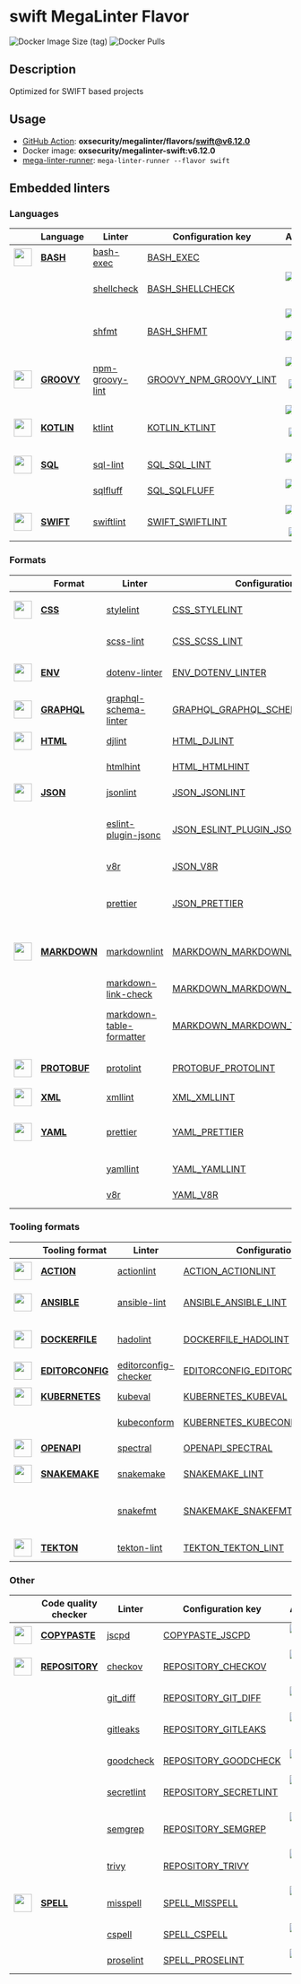 # swift MegaLinter Flavor

![Docker Image Size (tag)](https://img.shields.io/docker/image-size/oxsecurity/megalinter-swift/v6.12.0)
![Docker Pulls](https://img.shields.io/docker/pulls/oxsecurity/megalinter-swift)

## Description

Optimized for SWIFT based projects

## Usage

- [GitHub Action](https://oxsecurity.github.io/megalinter/6.12.0/installation/#github-action): **oxsecurity/megalinter/flavors/swift@v6.12.0**
- Docker image: **oxsecurity/megalinter-swift:v6.12.0**
- [mega-linter-runner](https://oxsecurity.github.io/megalinter/6.12.0/mega-linter-runner/): `mega-linter-runner --flavor swift`

## Embedded linters

### Languages

|                                                                             <!-- -->                                                                              | Language                                                                         | Linter                                                                                                | Configuration key                                                                                            |                                                                                                                     Additional                                                                                                                      |
|:-----------------------------------------------------------------------------------------------------------------------------------------------------------------:|----------------------------------------------------------------------------------|-------------------------------------------------------------------------------------------------------|--------------------------------------------------------------------------------------------------------------|:---------------------------------------------------------------------------------------------------------------------------------------------------------------------------------------------------------------------------------------------------:|
|  <img src="https://github.com/oxsecurity/megalinter/raw/main/docs/assets/icons/bash.ico" alt="" height="32px" class="megalinter-icon"></a> <!-- linter-icon -->   | [**BASH**](https://oxsecurity.github.io/megalinter/6.12.0/descriptors/bash/)     | [bash-exec](https://oxsecurity.github.io/megalinter/6.12.0/descriptors/bash_bash_exec/)               | [BASH_EXEC](https://oxsecurity.github.io/megalinter/6.12.0/descriptors/bash_bash_exec/)                      |                                                                                                                                                                                                                                                     |
|                                                                   <!-- --> <!-- linter-icon -->                                                                   |                                                                                  | [shellcheck](https://oxsecurity.github.io/megalinter/6.12.0/descriptors/bash_shellcheck/)             | [BASH_SHELLCHECK](https://oxsecurity.github.io/megalinter/6.12.0/descriptors/bash_shellcheck/)               |                                [![GitHub stars](https://img.shields.io/github/stars/koalaman/shellcheck?cacheSeconds=3600)](https://github.com/koalaman/shellcheck) ![sarif](https://shields.io/badge/-SARIF-orange)                                |
|                                                                   <!-- --> <!-- linter-icon -->                                                                   |                                                                                  | [shfmt](https://oxsecurity.github.io/megalinter/6.12.0/descriptors/bash_shfmt/)                       | [BASH_SHFMT](https://oxsecurity.github.io/megalinter/6.12.0/descriptors/bash_shfmt/)                         |                                        [![GitHub stars](https://img.shields.io/github/stars/mvdan/sh?cacheSeconds=3600)](https://github.com/mvdan/sh) ![formatter](https://shields.io/badge/-format-yellow)                                         |
| <img src="https://github.com/oxsecurity/megalinter/raw/main/docs/assets/icons/groovy.ico" alt="" height="32px" class="megalinter-icon"></a> <!-- linter-icon -->  | [**GROOVY**](https://oxsecurity.github.io/megalinter/6.12.0/descriptors/groovy/) | [npm-groovy-lint](https://oxsecurity.github.io/megalinter/6.12.0/descriptors/groovy_npm_groovy_lint/) | [GROOVY_NPM_GROOVY_LINT](https://oxsecurity.github.io/megalinter/6.12.0/descriptors/groovy_npm_groovy_lint/) | [![GitHub stars](https://img.shields.io/github/stars/nvuillam/npm-groovy-lint?cacheSeconds=3600)](https://github.com/nvuillam/npm-groovy-lint) ![autofix](https://shields.io/badge/-autofix-green) ![sarif](https://shields.io/badge/-SARIF-orange) |
| <img src="https://github.com/oxsecurity/megalinter/raw/main/docs/assets/icons/kotlin.ico" alt="" height="32px" class="megalinter-icon"></a> <!-- linter-icon -->  | [**KOTLIN**](https://oxsecurity.github.io/megalinter/6.12.0/descriptors/kotlin/) | [ktlint](https://oxsecurity.github.io/megalinter/6.12.0/descriptors/kotlin_ktlint/)                   | [KOTLIN_KTLINT](https://oxsecurity.github.io/megalinter/6.12.0/descriptors/kotlin_ktlint/)                   |         [![GitHub stars](https://img.shields.io/github/stars/pinterest/ktlint?cacheSeconds=3600)](https://github.com/pinterest/ktlint) ![autofix](https://shields.io/badge/-autofix-green) ![sarif](https://shields.io/badge/-SARIF-orange)         |
|   <img src="https://github.com/oxsecurity/megalinter/raw/main/docs/assets/icons/sql.ico" alt="" height="32px" class="megalinter-icon"></a> <!-- linter-icon -->   | [**SQL**](https://oxsecurity.github.io/megalinter/6.12.0/descriptors/sql/)       | [sql-lint](https://oxsecurity.github.io/megalinter/6.12.0/descriptors/sql_sql_lint/)                  | [SQL_SQL_LINT](https://oxsecurity.github.io/megalinter/6.12.0/descriptors/sql_sql_lint/)                     |                                                       [![GitHub stars](https://img.shields.io/github/stars/joereynolds/sql-lint?cacheSeconds=3600)](https://github.com/joereynolds/sql-lint)                                                        |
|                                                                   <!-- --> <!-- linter-icon -->                                                                   |                                                                                  | [sqlfluff](https://oxsecurity.github.io/megalinter/6.12.0/descriptors/sql_sqlfluff/)                  | [SQL_SQLFLUFF](https://oxsecurity.github.io/megalinter/6.12.0/descriptors/sql_sqlfluff/)                     |                                                          [![GitHub stars](https://img.shields.io/github/stars/sqlfluff/sqlfluff?cacheSeconds=3600)](https://github.com/sqlfluff/sqlfluff)                                                           |
| <img src="https://github.com/oxsecurity/megalinter/raw/main/docs/assets/icons/default.ico" alt="" height="32px" class="megalinter-icon"></a> <!-- linter-icon --> | [**SWIFT**](https://oxsecurity.github.io/megalinter/6.12.0/descriptors/swift/)   | [swiftlint](https://oxsecurity.github.io/megalinter/6.12.0/descriptors/swift_swiftlint/)              | [SWIFT_SWIFTLINT](https://oxsecurity.github.io/megalinter/6.12.0/descriptors/swift_swiftlint/)               |                                  [![GitHub stars](https://img.shields.io/github/stars/realm/SwiftLint?cacheSeconds=3600)](https://github.com/realm/SwiftLint) ![autofix](https://shields.io/badge/-autofix-green)                                   |

### Formats

|                                                                              <!-- -->                                                                              | Format                                                                               | Linter                                                                                                                    | Configuration key                                                                                                                  |                                                                                                                          Additional                                                                                                                           |
|:------------------------------------------------------------------------------------------------------------------------------------------------------------------:|--------------------------------------------------------------------------------------|---------------------------------------------------------------------------------------------------------------------------|------------------------------------------------------------------------------------------------------------------------------------|:-------------------------------------------------------------------------------------------------------------------------------------------------------------------------------------------------------------------------------------------------------------:|
|   <img src="https://github.com/oxsecurity/megalinter/raw/main/docs/assets/icons/css.ico" alt="" height="32px" class="megalinter-icon"></a> <!-- linter-icon -->    | [**CSS**](https://oxsecurity.github.io/megalinter/6.12.0/descriptors/css/)           | [stylelint](https://oxsecurity.github.io/megalinter/6.12.0/descriptors/css_stylelint/)                                    | [CSS_STYLELINT](https://oxsecurity.github.io/megalinter/6.12.0/descriptors/css_stylelint/)                                         |                                   [![GitHub stars](https://img.shields.io/github/stars/stylelint/stylelint?cacheSeconds=3600)](https://github.com/stylelint/stylelint) ![autofix](https://shields.io/badge/-autofix-green)                                    |
|                                                                   <!-- --> <!-- linter-icon -->                                                                    |                                                                                      | [scss-lint](https://oxsecurity.github.io/megalinter/6.12.0/descriptors/css_scss_lint/)                                    | [CSS_SCSS_LINT](https://oxsecurity.github.io/megalinter/6.12.0/descriptors/css_scss_lint/)                                         |                                                                   [![GitHub stars](https://img.shields.io/github/stars/sds/scss-lint?cacheSeconds=3600)](https://github.com/sds/scss-lint)                                                                    |
|   <img src="https://github.com/oxsecurity/megalinter/raw/main/docs/assets/icons/env.ico" alt="" height="32px" class="megalinter-icon"></a> <!-- linter-icon -->    | [**ENV**](https://oxsecurity.github.io/megalinter/6.12.0/descriptors/env/)           | [dotenv-linter](https://oxsecurity.github.io/megalinter/6.12.0/descriptors/env_dotenv_linter/)                            | [ENV_DOTENV_LINTER](https://oxsecurity.github.io/megalinter/6.12.0/descriptors/env_dotenv_linter/)                                 |                           [![GitHub stars](https://img.shields.io/github/stars/dotenv-linter/dotenv-linter?cacheSeconds=3600)](https://github.com/dotenv-linter/dotenv-linter) ![autofix](https://shields.io/badge/-autofix-green)                            |
| <img src="https://github.com/oxsecurity/megalinter/raw/main/docs/assets/icons/graphql.ico" alt="" height="32px" class="megalinter-icon"></a> <!-- linter-icon -->  | [**GRAPHQL**](https://oxsecurity.github.io/megalinter/6.12.0/descriptors/graphql/)   | [graphql-schema-linter](https://oxsecurity.github.io/megalinter/6.12.0/descriptors/graphql_graphql_schema_linter/)        | [GRAPHQL_GRAPHQL_SCHEMA_LINTER](https://oxsecurity.github.io/megalinter/6.12.0/descriptors/graphql_graphql_schema_linter/)         |                                                  [![GitHub stars](https://img.shields.io/github/stars/cjoudrey/graphql-schema-linter?cacheSeconds=3600)](https://github.com/cjoudrey/graphql-schema-linter)                                                   |
|   <img src="https://github.com/oxsecurity/megalinter/raw/main/docs/assets/icons/html.ico" alt="" height="32px" class="megalinter-icon"></a> <!-- linter-icon -->   | [**HTML**](https://oxsecurity.github.io/megalinter/6.12.0/descriptors/html/)         | [djlint](https://oxsecurity.github.io/megalinter/6.12.0/descriptors/html_djlint/)                                         | [HTML_DJLINT](https://oxsecurity.github.io/megalinter/6.12.0/descriptors/html_djlint/)                                             |                                                     [![GitHub stars](https://img.shields.io/github/stars/Riverside-Healthcare/djlint?cacheSeconds=3600)](https://github.com/Riverside-Healthcare/djlint)                                                      |
|                                                                   <!-- --> <!-- linter-icon -->                                                                    |                                                                                      | [htmlhint](https://oxsecurity.github.io/megalinter/6.12.0/descriptors/html_htmlhint/)                                     | [HTML_HTMLHINT](https://oxsecurity.github.io/megalinter/6.12.0/descriptors/html_htmlhint/)                                         |                                                               [![GitHub stars](https://img.shields.io/github/stars/htmlhint/HTMLHint?cacheSeconds=3600)](https://github.com/htmlhint/HTMLHint)                                                                |
|   <img src="https://github.com/oxsecurity/megalinter/raw/main/docs/assets/icons/json.ico" alt="" height="32px" class="megalinter-icon"></a> <!-- linter-icon -->   | [**JSON**](https://oxsecurity.github.io/megalinter/6.12.0/descriptors/json/)         | [jsonlint](https://oxsecurity.github.io/megalinter/6.12.0/descriptors/json_jsonlint/)                                     | [JSON_JSONLINT](https://oxsecurity.github.io/megalinter/6.12.0/descriptors/json_jsonlint/)                                         |                                                                [![GitHub stars](https://img.shields.io/github/stars/prantlf/jsonlint?cacheSeconds=3600)](https://github.com/prantlf/jsonlint)                                                                 |
|                                                                   <!-- --> <!-- linter-icon -->                                                                    |                                                                                      | [eslint-plugin-jsonc](https://oxsecurity.github.io/megalinter/6.12.0/descriptors/json_eslint_plugin_jsonc/)               | [JSON_ESLINT_PLUGIN_JSONC](https://oxsecurity.github.io/megalinter/6.12.0/descriptors/json_eslint_plugin_jsonc/)                   | [![GitHub stars](https://img.shields.io/github/stars/ota-meshi/eslint-plugin-jsonc?cacheSeconds=3600)](https://github.com/ota-meshi/eslint-plugin-jsonc) ![autofix](https://shields.io/badge/-autofix-green) ![sarif](https://shields.io/badge/-SARIF-orange) |
|                                                                   <!-- --> <!-- linter-icon -->                                                                    |                                                                                      | [v8r](https://oxsecurity.github.io/megalinter/6.12.0/descriptors/json_v8r/)                                               | [JSON_V8R](https://oxsecurity.github.io/megalinter/6.12.0/descriptors/json_v8r/)                                                   |                                                                    [![GitHub stars](https://img.shields.io/github/stars/chris48s/v8r?cacheSeconds=3600)](https://github.com/chris48s/v8r)                                                                     |
|                                                                   <!-- --> <!-- linter-icon -->                                                                    |                                                                                      | [prettier](https://oxsecurity.github.io/megalinter/6.12.0/descriptors/json_prettier/)                                     | [JSON_PRETTIER](https://oxsecurity.github.io/megalinter/6.12.0/descriptors/json_prettier/)                                         |                                    [![GitHub stars](https://img.shields.io/github/stars/prettier/prettier?cacheSeconds=3600)](https://github.com/prettier/prettier) ![formatter](https://shields.io/badge/-format-yellow)                                     |
| <img src="https://github.com/oxsecurity/megalinter/raw/main/docs/assets/icons/markdown.ico" alt="" height="32px" class="megalinter-icon"></a> <!-- linter-icon --> | [**MARKDOWN**](https://oxsecurity.github.io/megalinter/6.12.0/descriptors/markdown/) | [markdownlint](https://oxsecurity.github.io/megalinter/6.12.0/descriptors/markdown_markdownlint/)                         | [MARKDOWN_MARKDOWNLINT](https://oxsecurity.github.io/megalinter/6.12.0/descriptors/markdown_markdownlint/)                         |                              [![GitHub stars](https://img.shields.io/github/stars/DavidAnson/markdownlint?cacheSeconds=3600)](https://github.com/DavidAnson/markdownlint) ![formatter](https://shields.io/badge/-format-yellow)                               |
|                                                                   <!-- --> <!-- linter-icon -->                                                                    |                                                                                      | [markdown-link-check](https://oxsecurity.github.io/megalinter/6.12.0/descriptors/markdown_markdown_link_check/)           | [MARKDOWN_MARKDOWN_LINK_CHECK](https://oxsecurity.github.io/megalinter/6.12.0/descriptors/markdown_markdown_link_check/)           |                                                       [![GitHub stars](https://img.shields.io/github/stars/tcort/markdown-link-check?cacheSeconds=3600)](https://github.com/tcort/markdown-link-check)                                                        |
|                                                                   <!-- --> <!-- linter-icon -->                                                                    |                                                                                      | [markdown-table-formatter](https://oxsecurity.github.io/megalinter/6.12.0/descriptors/markdown_markdown_table_formatter/) | [MARKDOWN_MARKDOWN_TABLE_FORMATTER](https://oxsecurity.github.io/megalinter/6.12.0/descriptors/markdown_markdown_table_formatter/) |                    [![GitHub stars](https://img.shields.io/github/stars/nvuillam/markdown-table-formatter?cacheSeconds=3600)](https://github.com/nvuillam/markdown-table-formatter) ![formatter](https://shields.io/badge/-format-yellow)                     |
| <img src="https://github.com/oxsecurity/megalinter/raw/main/docs/assets/icons/protobuf.ico" alt="" height="32px" class="megalinter-icon"></a> <!-- linter-icon --> | [**PROTOBUF**](https://oxsecurity.github.io/megalinter/6.12.0/descriptors/protobuf/) | [protolint](https://oxsecurity.github.io/megalinter/6.12.0/descriptors/protobuf_protolint/)                               | [PROTOBUF_PROTOLINT](https://oxsecurity.github.io/megalinter/6.12.0/descriptors/protobuf_protolint/)                               |                                   [![GitHub stars](https://img.shields.io/github/stars/yoheimuta/protolint?cacheSeconds=3600)](https://github.com/yoheimuta/protolint) ![autofix](https://shields.io/badge/-autofix-green)                                    |
|   <img src="https://github.com/oxsecurity/megalinter/raw/main/docs/assets/icons/xml.ico" alt="" height="32px" class="megalinter-icon"></a> <!-- linter-icon -->    | [**XML**](https://oxsecurity.github.io/megalinter/6.12.0/descriptors/xml/)           | [xmllint](https://oxsecurity.github.io/megalinter/6.12.0/descriptors/xml_xmllint/)                                        | [XML_XMLLINT](https://oxsecurity.github.io/megalinter/6.12.0/descriptors/xml_xmllint/)                                             |                                                                                                                                                                                                                                                               |
|   <img src="https://github.com/oxsecurity/megalinter/raw/main/docs/assets/icons/yaml.ico" alt="" height="32px" class="megalinter-icon"></a> <!-- linter-icon -->   | [**YAML**](https://oxsecurity.github.io/megalinter/6.12.0/descriptors/yaml/)         | [prettier](https://oxsecurity.github.io/megalinter/6.12.0/descriptors/yaml_prettier/)                                     | [YAML_PRETTIER](https://oxsecurity.github.io/megalinter/6.12.0/descriptors/yaml_prettier/)                                         |                                    [![GitHub stars](https://img.shields.io/github/stars/prettier/prettier?cacheSeconds=3600)](https://github.com/prettier/prettier) ![formatter](https://shields.io/badge/-format-yellow)                                     |
|                                                                   <!-- --> <!-- linter-icon -->                                                                    |                                                                                      | [yamllint](https://oxsecurity.github.io/megalinter/6.12.0/descriptors/yaml_yamllint/)                                     | [YAML_YAMLLINT](https://oxsecurity.github.io/megalinter/6.12.0/descriptors/yaml_yamllint/)                                         |                                                            [![GitHub stars](https://img.shields.io/github/stars/adrienverge/yamllint?cacheSeconds=3600)](https://github.com/adrienverge/yamllint)                                                             |
|                                                                   <!-- --> <!-- linter-icon -->                                                                    |                                                                                      | [v8r](https://oxsecurity.github.io/megalinter/6.12.0/descriptors/yaml_v8r/)                                               | [YAML_V8R](https://oxsecurity.github.io/megalinter/6.12.0/descriptors/yaml_v8r/)                                                   |                                                                    [![GitHub stars](https://img.shields.io/github/stars/chris48s/v8r?cacheSeconds=3600)](https://github.com/chris48s/v8r)                                                                     |

### Tooling formats

|                                                                                <!-- -->                                                                                | Tooling format                                                                               | Linter                                                                                                                | Configuration key                                                                                                                  |                                                                                        Additional                                                                                        |
|:----------------------------------------------------------------------------------------------------------------------------------------------------------------------:|----------------------------------------------------------------------------------------------|-----------------------------------------------------------------------------------------------------------------------|------------------------------------------------------------------------------------------------------------------------------------|:----------------------------------------------------------------------------------------------------------------------------------------------------------------------------------------:|
|   <img src="https://github.com/oxsecurity/megalinter/raw/main/docs/assets/icons/default.ico" alt="" height="32px" class="megalinter-icon"></a> <!-- linter-icon -->    | [**ACTION**](https://oxsecurity.github.io/megalinter/6.12.0/descriptors/action/)             | [actionlint](https://oxsecurity.github.io/megalinter/6.12.0/descriptors/action_actionlint/)                           | [ACTION_ACTIONLINT](https://oxsecurity.github.io/megalinter/6.12.0/descriptors/action_actionlint/)                                 |                              [![GitHub stars](https://img.shields.io/github/stars/rhysd/actionlint?cacheSeconds=3600)](https://github.com/rhysd/actionlint)                              |
|   <img src="https://github.com/oxsecurity/megalinter/raw/main/docs/assets/icons/ansible.ico" alt="" height="32px" class="megalinter-icon"></a> <!-- linter-icon -->    | [**ANSIBLE**](https://oxsecurity.github.io/megalinter/6.12.0/descriptors/ansible/)           | [ansible-lint](https://oxsecurity.github.io/megalinter/6.12.0/descriptors/ansible_ansible_lint/)                      | [ANSIBLE_ANSIBLE_LINT](https://oxsecurity.github.io/megalinter/6.12.0/descriptors/ansible_ansible_lint/)                           | [![GitHub stars](https://img.shields.io/github/stars/ansible/ansible-lint?cacheSeconds=3600)](https://github.com/ansible/ansible-lint) ![sarif](https://shields.io/badge/-SARIF-orange)  |
|  <img src="https://github.com/oxsecurity/megalinter/raw/main/docs/assets/icons/dockerfile.ico" alt="" height="32px" class="megalinter-icon"></a> <!-- linter-icon -->  | [**DOCKERFILE**](https://oxsecurity.github.io/megalinter/6.12.0/descriptors/dockerfile/)     | [hadolint](https://oxsecurity.github.io/megalinter/6.12.0/descriptors/dockerfile_hadolint/)                           | [DOCKERFILE_HADOLINT](https://oxsecurity.github.io/megalinter/6.12.0/descriptors/dockerfile_hadolint/)                             |    [![GitHub stars](https://img.shields.io/github/stars/hadolint/hadolint?cacheSeconds=3600)](https://github.com/hadolint/hadolint) ![sarif](https://shields.io/badge/-SARIF-orange)     |
| <img src="https://github.com/oxsecurity/megalinter/raw/main/docs/assets/icons/editorconfig.ico" alt="" height="32px" class="megalinter-icon"></a> <!-- linter-icon --> | [**EDITORCONFIG**](https://oxsecurity.github.io/megalinter/6.12.0/descriptors/editorconfig/) | [editorconfig-checker](https://oxsecurity.github.io/megalinter/6.12.0/descriptors/editorconfig_editorconfig_checker/) | [EDITORCONFIG_EDITORCONFIG_CHECKER](https://oxsecurity.github.io/megalinter/6.12.0/descriptors/editorconfig_editorconfig_checker/) |     [![GitHub stars](https://img.shields.io/github/stars/editorconfig-checker/editorconfig-checker?cacheSeconds=3600)](https://github.com/editorconfig-checker/editorconfig-checker)     |
|  <img src="https://github.com/oxsecurity/megalinter/raw/main/docs/assets/icons/kubernetes.ico" alt="" height="32px" class="megalinter-icon"></a> <!-- linter-icon -->  | [**KUBERNETES**](https://oxsecurity.github.io/megalinter/6.12.0/descriptors/kubernetes/)     | [kubeval](https://oxsecurity.github.io/megalinter/6.12.0/descriptors/kubernetes_kubeval/)                             | [KUBERNETES_KUBEVAL](https://oxsecurity.github.io/megalinter/6.12.0/descriptors/kubernetes_kubeval/)                               |                           [![GitHub stars](https://img.shields.io/github/stars/instrumenta/kubeval?cacheSeconds=3600)](https://github.com/instrumenta/kubeval)                           |
|                                                                     <!-- --> <!-- linter-icon -->                                                                      |                                                                                              | [kubeconform](https://oxsecurity.github.io/megalinter/6.12.0/descriptors/kubernetes_kubeconform/)                     | [KUBERNETES_KUBECONFORM](https://oxsecurity.github.io/megalinter/6.12.0/descriptors/kubernetes_kubeconform/)                       |                             [![GitHub stars](https://img.shields.io/github/stars/yannh/kubeconform?cacheSeconds=3600)](https://github.com/yannh/kubeconform)                             |
|   <img src="https://github.com/oxsecurity/megalinter/raw/main/docs/assets/icons/openapi.ico" alt="" height="32px" class="megalinter-icon"></a> <!-- linter-icon -->    | [**OPENAPI**](https://oxsecurity.github.io/megalinter/6.12.0/descriptors/openapi/)           | [spectral](https://oxsecurity.github.io/megalinter/6.12.0/descriptors/openapi_spectral/)                              | [OPENAPI_SPECTRAL](https://oxsecurity.github.io/megalinter/6.12.0/descriptors/openapi_spectral/)                                   |                          [![GitHub stars](https://img.shields.io/github/stars/stoplightio/spectral?cacheSeconds=3600)](https://github.com/stoplightio/spectral)                          |
|  <img src="https://github.com/oxsecurity/megalinter/raw/main/docs/assets/icons/snakemake.ico" alt="" height="32px" class="megalinter-icon"></a> <!-- linter-icon -->   | [**SNAKEMAKE**](https://oxsecurity.github.io/megalinter/6.12.0/descriptors/snakemake/)       | [snakemake](https://oxsecurity.github.io/megalinter/6.12.0/descriptors/snakemake_snakemake/)                          | [SNAKEMAKE_LINT](https://oxsecurity.github.io/megalinter/6.12.0/descriptors/snakemake_snakemake/)                                  |                           [![GitHub stars](https://img.shields.io/github/stars/snakemake/snakemake?cacheSeconds=3600)](https://github.com/snakemake/snakemake)                           |
|                                                                     <!-- --> <!-- linter-icon -->                                                                      |                                                                                              | [snakefmt](https://oxsecurity.github.io/megalinter/6.12.0/descriptors/snakemake_snakefmt/)                            | [SNAKEMAKE_SNAKEFMT](https://oxsecurity.github.io/megalinter/6.12.0/descriptors/snakemake_snakefmt/)                               | [![GitHub stars](https://img.shields.io/github/stars/snakemake/snakefmt?cacheSeconds=3600)](https://github.com/snakemake/snakefmt) ![formatter](https://shields.io/badge/-format-yellow) |
|    <img src="https://github.com/oxsecurity/megalinter/raw/main/docs/assets/icons/tekton.ico" alt="" height="32px" class="megalinter-icon"></a> <!-- linter-icon -->    | [**TEKTON**](https://oxsecurity.github.io/megalinter/6.12.0/descriptors/tekton/)             | [tekton-lint](https://oxsecurity.github.io/megalinter/6.12.0/descriptors/tekton_tekton_lint/)                         | [TEKTON_TEKTON_LINT](https://oxsecurity.github.io/megalinter/6.12.0/descriptors/tekton_tekton_lint/)                               |                               [![GitHub stars](https://img.shields.io/github/stars/IBM/tekton-lint?cacheSeconds=3600)](https://github.com/IBM/tekton-lint)                               |

### Other

|                                                                              <!-- -->                                                                               | Code quality checker                                                                     | Linter                                                                                          | Configuration key                                                                                          |                                                                                        Additional                                                                                         |
|:-------------------------------------------------------------------------------------------------------------------------------------------------------------------:|------------------------------------------------------------------------------------------|-------------------------------------------------------------------------------------------------|------------------------------------------------------------------------------------------------------------|:-----------------------------------------------------------------------------------------------------------------------------------------------------------------------------------------:|
| <img src="https://github.com/oxsecurity/megalinter/raw/main/docs/assets/icons/copypaste.ico" alt="" height="32px" class="megalinter-icon"></a> <!-- linter-icon --> | [**COPYPASTE**](https://oxsecurity.github.io/megalinter/6.12.0/descriptors/copypaste/)   | [jscpd](https://oxsecurity.github.io/megalinter/6.12.0/descriptors/copypaste_jscpd/)            | [COPYPASTE_JSCPD](https://oxsecurity.github.io/megalinter/6.12.0/descriptors/copypaste_jscpd/)             |                              [![GitHub stars](https://img.shields.io/github/stars/kucherenko/jscpd?cacheSeconds=3600)](https://github.com/kucherenko/jscpd)                               |
|  <img src="https://github.com/oxsecurity/megalinter/raw/main/docs/assets/icons/default.ico" alt="" height="32px" class="megalinter-icon"></a> <!-- linter-icon -->  | [**REPOSITORY**](https://oxsecurity.github.io/megalinter/6.12.0/descriptors/repository/) | [checkov](https://oxsecurity.github.io/megalinter/6.12.0/descriptors/repository_checkov/)       | [REPOSITORY_CHECKOV](https://oxsecurity.github.io/megalinter/6.12.0/descriptors/repository_checkov/)       |  [![GitHub stars](https://img.shields.io/github/stars/bridgecrewio/checkov?cacheSeconds=3600)](https://github.com/bridgecrewio/checkov) ![sarif](https://shields.io/badge/-SARIF-orange)  |
|                                                                    <!-- --> <!-- linter-icon -->                                                                    |                                                                                          | [git_diff](https://oxsecurity.github.io/megalinter/6.12.0/descriptors/repository_git_diff/)     | [REPOSITORY_GIT_DIFF](https://oxsecurity.github.io/megalinter/6.12.0/descriptors/repository_git_diff/)     |                                       [![GitHub stars](https://img.shields.io/github/stars/git/git?cacheSeconds=3600)](https://github.com/git/git)                                        |
|                                                                    <!-- --> <!-- linter-icon -->                                                                    |                                                                                          | [gitleaks](https://oxsecurity.github.io/megalinter/6.12.0/descriptors/repository_gitleaks/)     | [REPOSITORY_GITLEAKS](https://oxsecurity.github.io/megalinter/6.12.0/descriptors/repository_gitleaks/)     |  [![GitHub stars](https://img.shields.io/github/stars/zricethezav/gitleaks?cacheSeconds=3600)](https://github.com/zricethezav/gitleaks) ![sarif](https://shields.io/badge/-SARIF-orange)  |
|                                                                    <!-- --> <!-- linter-icon -->                                                                    |                                                                                          | [goodcheck](https://oxsecurity.github.io/megalinter/6.12.0/descriptors/repository_goodcheck/)   | [REPOSITORY_GOODCHECK](https://oxsecurity.github.io/megalinter/6.12.0/descriptors/repository_goodcheck/)   |                               [![GitHub stars](https://img.shields.io/github/stars/sider/goodcheck?cacheSeconds=3600)](https://github.com/sider/goodcheck)                                |
|                                                                    <!-- --> <!-- linter-icon -->                                                                    |                                                                                          | [secretlint](https://oxsecurity.github.io/megalinter/6.12.0/descriptors/repository_secretlint/) | [REPOSITORY_SECRETLINT](https://oxsecurity.github.io/megalinter/6.12.0/descriptors/repository_secretlint/) | [![GitHub stars](https://img.shields.io/github/stars/secretlint/secretlint?cacheSeconds=3600)](https://github.com/secretlint/secretlint) ![sarif](https://shields.io/badge/-SARIF-orange) |
|                                                                    <!-- --> <!-- linter-icon -->                                                                    |                                                                                          | [semgrep](https://oxsecurity.github.io/megalinter/6.12.0/descriptors/repository_semgrep/)       | [REPOSITORY_SEMGREP](https://oxsecurity.github.io/megalinter/6.12.0/descriptors/repository_semgrep/)       |  [![GitHub stars](https://img.shields.io/github/stars/returntocorp/semgrep?cacheSeconds=3600)](https://github.com/returntocorp/semgrep) ![sarif](https://shields.io/badge/-SARIF-orange)  |
|                                                                    <!-- --> <!-- linter-icon -->                                                                    |                                                                                          | [trivy](https://oxsecurity.github.io/megalinter/6.12.0/descriptors/repository_trivy/)           | [REPOSITORY_TRIVY](https://oxsecurity.github.io/megalinter/6.12.0/descriptors/repository_trivy/)           |    [![GitHub stars](https://img.shields.io/github/stars/aquasecurity/trivy?cacheSeconds=3600)](https://github.com/aquasecurity/trivy) ![sarif](https://shields.io/badge/-SARIF-orange)    |
|   <img src="https://github.com/oxsecurity/megalinter/raw/main/docs/assets/icons/spell.ico" alt="" height="32px" class="megalinter-icon"></a> <!-- linter-icon -->   | [**SPELL**](https://oxsecurity.github.io/megalinter/6.12.0/descriptors/spell/)           | [misspell](https://oxsecurity.github.io/megalinter/6.12.0/descriptors/spell_misspell/)          | [SPELL_MISSPELL](https://oxsecurity.github.io/megalinter/6.12.0/descriptors/spell_misspell/)               |    [![GitHub stars](https://img.shields.io/github/stars/client9/misspell?cacheSeconds=3600)](https://github.com/client9/misspell) ![autofix](https://shields.io/badge/-autofix-green)     |
|                                                                    <!-- --> <!-- linter-icon -->                                                                    |                                                                                          | [cspell](https://oxsecurity.github.io/megalinter/6.12.0/descriptors/spell_cspell/)              | [SPELL_CSPELL](https://oxsecurity.github.io/megalinter/6.12.0/descriptors/spell_cspell/)                   |                     [![GitHub stars](https://img.shields.io/github/stars/streetsidesoftware/cspell?cacheSeconds=3600)](https://github.com/streetsidesoftware/cspell)                      |
|                                                                    <!-- --> <!-- linter-icon -->                                                                    |                                                                                          | [proselint](https://oxsecurity.github.io/megalinter/6.12.0/descriptors/spell_proselint/)        | [SPELL_PROSELINT](https://oxsecurity.github.io/megalinter/6.12.0/descriptors/spell_proselint/)             |                            [![GitHub stars](https://img.shields.io/github/stars/amperser/proselint?cacheSeconds=3600)](https://github.com/amperser/proselint)                             |

